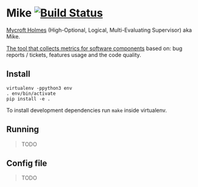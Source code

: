 # Mike [![Build Status](https://travis-ci.org/Wikia/Mike.svg?branch=master)](https://travis-ci.org/Wikia/Mike)

[Mycroft Holmes](https://en.wikipedia.org/wiki/The_Moon_Is_a_Harsh_Mistress#Characters) (High-Optional, Logical, Multi-Evaluating Supervisor) aka Mike.

[The tool that collects metrics for software components](https://medium.com/legacy-systems-diary/our-story-about-sustaining-engineering-team-7e83652b8873) based on: bug reports / tickets, features usage and the code quality.

## Install

```
virtualenv -ppython3 env
. env/bin/activate
pip install -e .
```


To install development dependencies run `make` inside virtualenv.

## Running

> TODO

## Config file

> TODO
